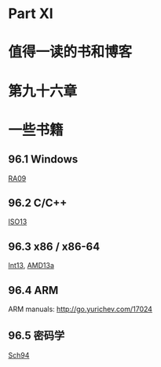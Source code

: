 # Part XI
# 值得一读的书和博客


# 第九十六章
# 一些书籍

## 96.1 Windows
[RA09](Bibliography.md#RA09)

## 96.2 C/C++
[ISO13](Bibliography.md#ISO13)

## 96.3 x86 / x86-64
[Int13](Bibliography.md#Int13), [AMD13a](Bibliography.md#AMD13a)

## 96.4 ARM
ARM manuals: http://go.yurichev.com/17024

## 96.5 密码学
[Sch94](Bibliography.md#Sch94)
